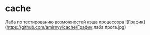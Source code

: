 # cache 
Лаба по тестированию возможностей кэша процессора
![График](https://github.com/amirnyy/cache/График лаба прога.jpg)
